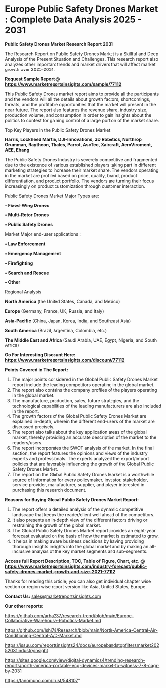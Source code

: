 # Europe Public Safety Drones Market : Complete Data Analysis 2025 - 2031

<strong>Public Safety Drones Market Research Report 2031</strong>

The Research Report on Public Safety Drones Market is a Skillful and Deep Analysis of the Present Situation and Challenges. This research report also analyzes other important trends and market drivers that will affect market growth over 2025-2031.

<strong>Request Sample Report @ <a href=https://www.marketreportsinsights.com/sample/77112>https://www.marketreportsinsights.com/sample/77112</a></strong>

This Public Safety Drones market report aims to provide all the participants and the vendors will all the details about growth factors, shortcomings, threats, and the profitable opportunities that the market will present in the near future. The report also features the revenue share, industry size, production volume, and consumption in order to gain insights about the politics to contest for gaining control of a large portion of the market share.

Top Key Players in the Public Safety Drones Market:

<strong>Harris, Lockheed Martin, DJI-Innovations, 3D Robotics, Northrop Grumman, Raytheon, Thales, Parrot, AscTec, Xaircraft, AeroViroment, AEE, Ehang</strong>

The Public Safety Drones Industry is severely competitive and fragmented due to the existence of various established players taking part in different marketing strategies to increase their market share. The vendors operating in the market are profiled based on price, quality, brand, product differentiation, and product portfolio. The vendors are turning their focus increasingly on product customization through customer interaction.

Public Safety Drones Market Major Types are:

<strong>• Fixed-Wing Drones

• Multi-Rotor Drones

• Public Safety Drones</strong>

Market Major end-user applications :

<strong>• Law Enforcement

• Emergency Management

• Firefighting

• Search and Rescue

• Other</strong>

Regional Analysis

</u><strong><b>North America</b></strong> (the United States, Canada, and Mexico)

<strong><b>Europe </b></strong>(Germany, France, UK, Russia, and Italy)

<strong><b>Asia-Pacific</b></strong> (China, Japan, Korea, India, and Southeast Asia)

<strong><b>South America</b></strong> (Brazil, Argentina, Colombia, etc.)

<strong><b>The Middle East and Africa</b></strong> (Saudi Arabia, UAE, Egypt, Nigeria, and South Africa)

<strong>Go For Interesting Discount Here: <a href=https://www.marketreportsinsights.com/discount/77112>https://www.marketreportsinsights.com/discount/77112</a></strong>

<strong>Points Covered in The Report:</strong>
<ol>
  <li>The major points considered in the Global Public Safety Drones Market report include the leading competitors operating in the global market.</li>
  <li>The report also contains the company profiles of the players operating in the global market.</li>
  <li>The manufacture, production, sales, future strategies, and the technological capabilities of the leading manufacturers are also included in the report.</li>
  <li>The growth factors of the Global Public Safety Drones Market are explained in-depth, wherein the different end-users of the market are discussed precisely.</li>
  <li>The report also talks about the key application areas of the global market, thereby providing an accurate description of the market to the readers/users.</li>
  <li>The report incorporates the SWOT analysis of the market. In the final section, the report features the opinions and views of the industry experts and professionals. The experts analyzed the export/import policies that are favorably influencing the growth of the Global Public Safety Drones Market.</li>
  <li>The report on the Global Public Safety Drones Market is a worthwhile source of information for every policymaker, investor, stakeholder, service provider, manufacturer, supplier, and player interested in purchasing this research document.</li>
</ol>
<strong>Reasons for Buying Global Public Safety Drones Market Report:</strong>

<ol>
  <li>The report offers a detailed analysis of the dynamic competitive landscape that keeps the reader/client well ahead of the competitors.</li>
  <li>It also presents an in-depth view of the different factors driving or restraining the growth of the global market.</li>
  <li>The Global Public Safety Drones Market report provides an eight-year forecast evaluated on the basis of how the market is estimated to grow.</li>
  <li>It helps in making aware business decisions by having providing thorough insights insights into the global market and by making an all-inclusive analysis of the key market segments and sub-segments.</li>
</ol>
<strong>Access full Report Description, TOC, Table of Figure, Chart, etc. @ <a href=https://www.marketreportsinsights.com/industry-forecast/public-safety-drones-market-growth-and-size-2021-77112>https://www.marketreportsinsights.com/industry-forecast/public-safety-drones-market-growth-and-size-2021-77112</a></strong>


Thanks for reading this article; you can also get individual chapter wise section or region wise report version like Asia, United States, Europe.

<strong>Contact Us:</strong>
sales@marketreportsinsights.com

<strong>Our other reports:</strong>

<a href=https://github.com/arha237/research-trend/blob/main/Europe-Collaborative-Warehouse-Robotics-Market.md>https://github.com/arha237/research-trend/blob/main/Europe-Collaborative-Warehouse-Robotics-Market.md</a>

<a href=https://github.com/Ishi78/Research/blob/main/North-America-Central-Air-Conditioning-Central-A/C-Market.md>https://github.com/Ishi78/Research/blob/main/North-America-Central-Air-Conditioning-Central-A/C-Market.md</a>

<a href=https://issuu.com/reportsinsights24/docs/europebandstopfiltersmarket20252031industryinsight>https://issuu.com/reportsinsights24/docs/europebandstopfiltersmarket20252031industryinsight</a>

<a href=https://sites.google.com/view/digital-dynamics4/trending-research-reports/north-america-portable-ecg-devices-market-to-witness-7-8-cagr-by-2031>https://sites.google.com/view/digital-dynamics4/trending-research-reports/north-america-portable-ecg-devices-market-to-witness-7-8-cagr-by-2031</a>

<a href=https://tanomuno.com/illust/548107>https://tanomuno.com/illust/548107</a>"
